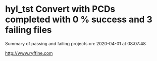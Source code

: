 # hyl_tst Convert with PCDs completed with 0 % success and 3 failing files

Summary of passing and failing projects on: 2020-04-01 at 08:07:48

http://www.ryffine.com
